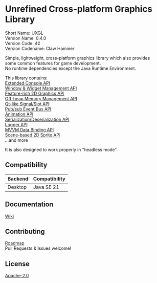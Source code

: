 # Unrefined Cross-platform Graphics Library
Short Name: UXGL  
Version Name: 0.4.0  
Version Code: 40  
Version Codename: Claw Hammer

Simple, lightweight, cross-platform graphics library which also provides some common features for game development.  
No runtime dependencies except the Java Runtime Environment.

This library contains:  
[Extended Console API](/base/src/main/java/unrefined/io/console)  
[Window & Widget Management API](/base/src/main/java/unrefined/context)  
[Feature-rich 2D Graphics API](/base/src/main/java/unrefined/media/graphics)  
[Off-heap Memory Management API](/base/src/main/java/unrefined/nio)  
[Qt-like Signal/Slot API](/base/src/main/java/unrefined/util/signal)  
[Pub/sub Event Bus API](/base/src/main/java/unrefined/util/event)  
[Animation API](/base/src/main/java/unrefined/util/animation)  
[Serialization/Deserialization API](/base/src/main/java/unrefined/io/Portable.java)  
[Logger API](/base/src/main/java/unrefined/app/Logger.java)  
[MVVM Data Binding API](/base/src/main/java/unrefined/beans)  
[Scene-based 2D Sprite API](/game2d/src/main/java/unrefinedx/game2d)  
...and more

It is also designed to work properly in "headless mode".

## Compatibility
| Backend | Compatibility      |
|---------|--------------------|
| Desktop | Java SE 21         |

## Documentation
[Wiki](https://github.com/Tianscar/uxgl/wiki)

## Contributing
[Roadmap](/TODO)  
Pull Requests & Issues welcome!

## License
[Apache-2.0](/LICENSE)
